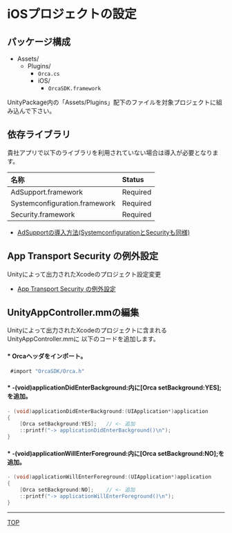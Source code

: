 # iOSプロジェクトの設定

## パッケージ構成
* Assets/
  * Plugins/
    * `Orca.cs`
    * iOS/
      * `OrcaSDK.framework`

UnityPackage内の「Assets/Plugins」配下のファイルを対象プロジェクトに組み込んで下さい。

## 依存ライブラリ

貴社アプリで以下のライブラリを利用されていない場合は導入が必要となります。

|名称|Status|
|:--|:--|
|AdSupport.framework|Required|
|Systemconfiguration.framework|Required|
|Security.framework|Required|
* [AdSupportの導入方法(SystemconfigurationとSecurityも同様)](./adsupport/README.md)

## App Transport Security の例外設定

Unityによって出力されたXcodeのプロジェクト設定変更

* [App Transport Security の例外設定](/lang/ja/doc/ats)

## UnityAppController.mmの編集
Unityによって出力されたXcodeのプロジェクトに含まれるUnityAppController.mmに
以下のコードを追加します。

#### * Orcaヘッダをインポート。


```objective-c
 #import "OrcaSDK/Orca.h"
```

#### * -(void)applicationDidEnterBackground:内に[Orca setBackground:YES];を追加。

```objective-c
- (void)applicationDidEnterBackground:(UIApplication*)application
{
	[Orca setBackground:YES];	// <- 追加
	::printf("-> applicationDidEnterBackground()\n");
}
```

#### * -(void)applicationWillEnterForeground:内に[Orca setBackground:NO];を追加。

```objective-c
- (void)applicationWillEnterForeground:(UIApplication*)application
{
	[Orca setBackground:NO];	// <- 追加
	::printf("-> applicationWillEnterForeground()\n");
}
```

----

[TOP](/lang/ja/unity/README.md)
